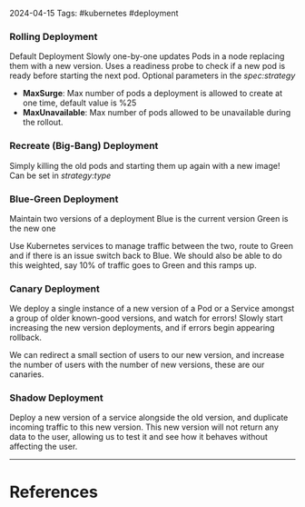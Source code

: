2024-04-15
Tags: #kubernetes #deployment


### Rolling Deployment
Default Deployment
Slowly one-by-one updates Pods in a node replacing them with a new version. 
Uses a readiness probe to check if a new pod is ready before starting the next pod.
Optional parameters in the *spec:strategy*
- **MaxSurge**: Max number of pods a deployment is allowed to create at one time, default value is %25
- **MaxUnavailable**: Max number of pods allowed to be unavailable during the rollout. 
### Recreate (Big-Bang) Deployment
Simply killing the old pods and starting them up again with a new image!
Can be set in *strategy:type*
### Blue-Green Deployment
Maintain two versions of a deployment
Blue is the current version
Green is the new one

Use Kubernetes services to manage traffic between the two, route to Green and if there is an issue switch back to Blue. We should also be able to do this weighted, say 10% of traffic goes to Green and this ramps up.
### Canary Deployment
We deploy a single instance of a new version of a Pod or a Service amongst a group of older known-good versions, and watch for errors! Slowly start increasing the new version deployments, and if errors begin appearing rollback.

We can redirect a small section of users to our new version, and increase the number of users with the number of new versions, these are our canaries.

### Shadow Deployment
Deploy a new version of a service alongside the old version, and duplicate incoming traffic to this new version. This new version will not return any data to the user, allowing us to test it and see how it behaves without affecting the user.


---
# References
